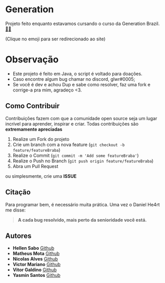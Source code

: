 # Generation

Projeto feito enquanto estavamos cursando o curso da Generation Brazil. 
<a target='_blank' href="https://brazil.generation.org/">
👨‍🎓
</a>

 (Clique no emoji para ser redirecionado ao site)
# Observação

- Este projeto é feito em Java, o script é voltado para doações.
- Caso encontre algum bug chamar no discord, glwr#0005;
- Se você é dev e achou Dup e sabe como resolver,
faz uma fork e corrige-a pra mim, agradeço <3.


## Como Contribuir

Contribuições fazem com que a comunidade open source seja um lugar incrível para aprender, inspirar e criar. Todas contribuições
são **extremamente apreciadas**

1. Realize um Fork do projeto
2. Crie um branch com a nova feature (`git checkout -b feature/featureBraba`)
3. Realize o Commit (`git commit -m 'Add some featureBraba'`)
4. Realize o Push no Branch (`git push origin feature/featureBraba`)
5. Abra um Pull Request

ou simplesmente, crie uma **ISSUE**

## Citação
Para programar bem, é necessário muita prática. Uma vez o Daniel He4rt me disse: 
>**A cada bug resolvido, mais perto da senioridade você está.**


## Autores
- **Hellen Sabo** [Github](https://github.com/HellenSabo)
- **Matheus Mota** [Github](https://github.com/omatheusmota)
- **Nicolas Alves** [Github](https://github.com/Gloower/)
- **Victor Mariano** [Github](https://github.com/VMarianOo/)
- **Vitor Galdino** [Github](https://github.com/VitorGaldino)
- **Yasmin Santos** [Github](https://github.com/ynicolau)